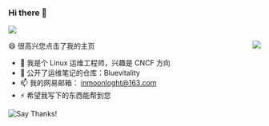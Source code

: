 
### Hi there 👋

![](https://github.com/Bluevitality/Bluevitality/blob/main/header.png)


<img align="right" src="https://github-readme-stats.vercel.app/api?username=Bluevitality&show_icons=true&icon_color=CE1D2D&text_color=718096&bg_color=ffffff&hide_title=true" />


😄 很高兴您点击了我的主页

- 🔭 我是个 Linux 运维工程师，兴趣是 CNCF 方向
- 🌱 公开了运维笔记的仓库：Bluevitality
- 📫 我的网易邮箱： inmoonloght@163.com
- ⚡ 希望我写下的东西能帮到您

![Say Thanks!](https://img.shields.io/badge/Say%20Thanks-!-1EAEDB.svg)
